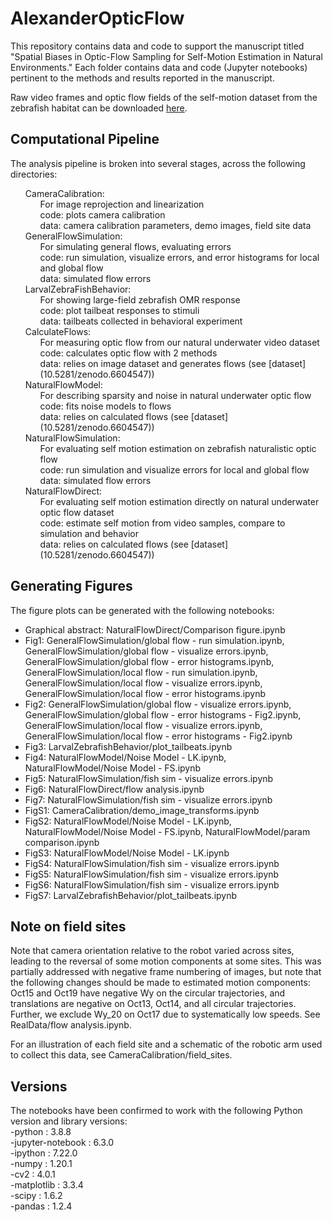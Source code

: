 # AlexanderOpticFlow

This repository contains data and code to support the manuscript titled "Spatial Biases in Optic-Flow Sampling for Self-Motion Estimation in Natural Environments." Each folder contains data and code (Jupyter notebooks) pertinent to the methods and results reported in the manuscript. 

Raw video frames and optic flow fields of the self-motion dataset from the zebrafish habitat can be downloaded [here](10.5281/zenodo.6604547).

## Computational Pipeline

The analysis pipeline is broken into several stages, across the following directories:  
<ul style="list-style-type:none;">
<li>	CameraCalibration:
<ul style="list-style-type:none;">  
	<li>	For image reprojection and linearization  
	<li>	code:	plots camera calibration  
	<li>	data:	camera calibration parameters, demo images, field site data  
</ul>
<li>	GeneralFlowSimulation:	  
<ul style="list-style-type:none;">  
	<li>	For simulating general flows, evaluating errors  
	<li>	code:	run simulation, visualize errors, and error histograms for local and global flow  
	<li>	data:	simulated flow errors 
</ul> 
<li>	LarvalZebraFishBehavior:
<ul style="list-style-type:none;">    
	<li>	For showing large-field zebrafish OMR response  
	<li>	code: 	plot tailbeat responses to stimuli  
	<li>	data:	tailbeats collected in behavioral experiment
</ul>  
<li>	CalculateFlows:
<ul style="list-style-type:none;">    
	<li>	For measuring optic flow from our natural underwater video dataset  
	<li>	code: 	calculates optic flow with 2 methods  
	<li>	data:	relies on image dataset and generates flows (see [dataset](10.5281/zenodo.6604547)) 
</ul> 
<li>	NaturalFlowModel: 
<ul style="list-style-type:none;">   
	<li>	For describing sparsity and noise in natural underwater optic flow  
	<li>	code:	fits noise models to flows  
	<li>	data:	relies on calculated flows (see [dataset](10.5281/zenodo.6604547))  
</ul>
<li>	NaturalFlowSimulation: 
<ul style="list-style-type:none;">   
	<li>	For evaluating self motion estimation on zebrafish naturalistic optic flow  
	<li>	code: 	run simulation and visualize errors for local and global flow  
	<li>	data:	simulated flow errors  
</ul>
<li>	NaturalFlowDirect:  
<ul style="list-style-type:none;">  
	<li>	For evaluating self motion estimation directly on natural underwater optic flow dataset  
	<li>	code:	estimate self motion from video samples, compare to simulation and behavior  
	<li>	data:	relies on calculated flows (see [dataset](10.5281/zenodo.6604547))  
</ul>
</ul>

## Generating Figures

The figure plots can be generated with the following notebooks:  
-	Graphical abstract:	NaturalFlowDirect/Comparison figure.ipynb  
-	Fig1:			GeneralFlowSimulation/global flow - run simulation.ipynb, GeneralFlowSimulation/global flow - visualize errors.ipynb, GeneralFlowSimulation/global flow - error histograms.ipynb, GeneralFlowSimulation/local flow - run simulation.ipynb, GeneralFlowSimulation/local flow - visualize errors.ipynb, GeneralFlowSimulation/local flow - error histograms.ipynb  
-	Fig2:			GeneralFlowSimulation/global flow - visualize errors.ipynb, GeneralFlowSimulation/global flow - error histograms - Fig2.ipynb, GeneralFlowSimulation/local flow - visualize errors.ipynb, GeneralFlowSimulation/local flow - error histograms - Fig2.ipynb  
-	Fig3: 			LarvalZebrafishBehavior/plot_tailbeats.ipynb  
-	Fig4:			NaturalFlowModel/Noise Model - LK.ipynb, NaturalFlowModel/Noise Model - FS.ipynb   
-	Fig5:			NaturalFlowSimulation/fish sim - visualize errors.ipynb  
-	Fig6:			NaturalFlowDirect/flow analysis.ipynb  
-	Fig7:			NaturalFlowSimulation/fish sim - visualize errors.ipynb  
-	FigS1:			CameraCalibration/demo_image_transforms.ipynb  
-	FigS2:			NaturalFlowModel/Noise Model - LK.ipynb, NaturalFlowModel/Noise Model - FS.ipynb, NaturalFlowModel/param comparison.ipynb  
-	FigS3:			NaturalFlowModel/Noise Model - LK.ipynb  
-	FigS4:			NaturalFlowSimulation/fish sim - visualize errors.ipynb  
-	FigS5:			NaturalFlowSimulation/fish sim - visualize errors.ipynb  
-	FigS6:			NaturalFlowSimulation/fish sim - visualize errors.ipynb  
-	FigS7: 			LarvalZebrafishBehavior/plot_tailbeats.ipynb  	


## Note on field sites

Note that camera orientation relative to the robot varied across sites, leading to the reversal of some motion components at some sites. This was partially addressed with negative frame numbering of images, but note that the following changes should be made to estimated motion components: Oct15 and Oct19 have negative Wy on the circular trajectories, and translations are negative on Oct13, Oct14, and all circular trajectories. Further, we exclude Wy_20 on Oct17 due to systematically low speeds. See RealData/flow analysis.ipynb.

For an illustration of each field site and a schematic of the robotic arm used to collect this data, see CameraCalibration/field_sites.

## Versions

The notebooks have been confirmed to work with the following Python version and library versions:  
-python		 : 3.8.8  
-jupyter-notebook : 6.3.0  
-ipython          : 7.22.0  
-numpy		 : 1.20.1  
-cv2		 : 4.0.1  
-matplotlib	 : 3.3.4  
-scipy		 : 1.6.2  
-pandas		 : 1.2.4  